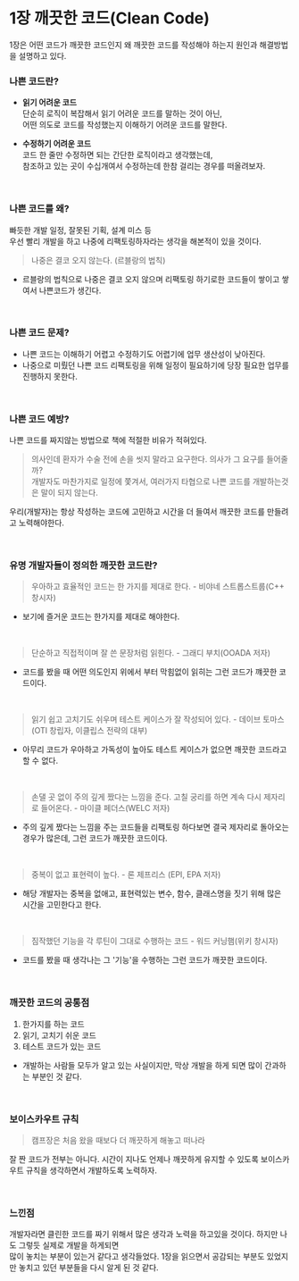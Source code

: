 # 1장 깨끗한 코드(Clean Code)

1장은 어떤 코드가 깨끗한 코드인지 왜 깨끗한 코드를 작성해야 하는지 원인과 해결방법을 설명하고 있다.

### 나쁜 코드란?
- **읽기 어려운 코드**<br>
단순히 로직이 복잡해서 읽기 어려운 코드를 말하는 것이 아닌,<br> 
어떤 의도로 코드를 작성했는지 이해하기 어려운 코드를 말한다.


- **수정하기 어려운 코드**<br>
코드 한 줄만 수정하면 되는 간단한 로직이라고 생각했는데,<br>
참조하고 있는 곳이 수십개여서 수정하는데 한참 걸리는 경우를 떠올려보자.

<br>

### 나쁜 코드를 왜?
빠듯한 개발 일정, 잘못된 기획, 설계 미스 등\
우선 빨리 개발을 하고 나중에 리팩토링하자라는 생각을 해본적이 있을 것이다.
> 나중은 결코 오지 않는다. (르블랑의 법칙)

- 르블랑의 법칙으로 나중은 결코 오지 않으며 리팩토링 하기로한 코드들이 쌓이고 쌓여서 나쁜코드가 생긴다.

<br>

### 나쁜 코드 문제?
- 나쁜 코드는 이해하기 어렵고 수정하기도 어렵기에 업무 생산성이 낮아진다.
- 나중으로 미뤘던 나쁜 코드 리팩토링을 위해 일정이 필요하기에 당장 필요한 업무를 진행하지 못한다.

<br>

### 나쁜 코드 예방?
나쁜 코드를 짜지않는 방법으로 책에 적절한 비유가 적혀있다.
> 의사인데 환자가 수술 전에 손을 씻지 말라고 요구한다. 의사가 그 요구를 들어줄까?\
> 개발자도 마찬가지로 일정에 쫓겨서, 여러가지 타협으로 나쁜 코드를 개발하는것은 말이 되지 않는다.

우리(개발자)는 항상 작성하는 코드에 고민하고 시간을 더 들여서 깨끗한 코드를 만들려고 노력해야한다.

<br>

### 유명 개발자들이 정의한 깨끗한 코드란?
> 우아하고 효율적인 코드는 한 가지를 제대로 한다. - 비야네 스트롭스트룹(C++ 창시자)
- 보기에 즐거운 코드는 한가지를 제대로 해야한다.

<br>

> 단순하고 직접적이며 잘 쓴 문장처럼 읽힌다. - 그래디 부치(OOADA 저자)
- 코드를 봤을 때 어떤 의도인지 위에서 부터 막힘없이 읽히는 그런 코드가 꺠끗한 코드이다.

<br>

> 읽기 쉽고 고치기도 쉬우며 테스트 케이스가 잘 작성되어 있다. - 데이브 토마스(OTI 창립자, 이클립스 전략의 대부)
- 아무리 코드가 우아하고 가독성이 높아도 테스트 케이스가 없으면 깨끗한 코드라고 할 수 없다.

<br>

> 손댈 곳 없이 주의 깊게 짰다는 느낌을 준다. 고칠 궁리를 하면 계속 다시 제자리로 들어온다. - 마이클 페더스(WELC 저자)
- 주의 깊게 짰다는 느낌을 주는 코드들을 리팩토링 하다보면 결국 제자리로 돌아오는 경우가 많은데, 그런 코드가 깨끗한 코드이다.

<br>

> 중복이 없고 표현력이 높다. - 론 제프리스 (EPI, EPA 저자)
- 해당 개발자는 중복을 없애고, 표현력있는 변수, 함수, 클래스명을 짓기 위해 많은 시간을 고민한다고 한다.

<br>

> 짐작했던 기능을 각 루틴이 그대로 수행하는 코드 - 워드 커닝햄(위키 창시자)
- 코드를 봤을 때 생각나는 그 '기능'을 수행하는 그런 코드가 깨끗한 코드이다.

<br>

### 깨끗한 코드의 공통점
1. 한가지를 하는 코드
2. 읽기, 고치기 쉬운 코드
3. 테스트 코드가 있는 코드

- 개발하는 사람들 모두가 알고 있는 사실이지만, 막상 개발을 하게 되면 많이 간과하는 부분인 것 같다. 

<br>

### 보이스카우트 규칙
> 캠프장은 처음 왔을 때보다 더 깨끗하게 해놓고 떠나라

잘 짠 코드가 전부는 아니다. 시간이 지나도 언제나 깨끗하게 유지할 수 있도록 보이스카우트 규칙을 생각하면서 개발하도록 노력하자.

<br>


### 느낀점
개발자라면 클린한 코드를 짜기 위해서 많은 생각과 노력을 하고있을 것이다. 하지만 나도 그렇듯 실제로 개발을 하게되면\
많이 놓치는 부분이 있는거 같다고 생각들었다. 1장을 읽으면서 공감되는 부분도 있었지만 놓치고 있던 부분들을 다시 알게 된 것 같다.


